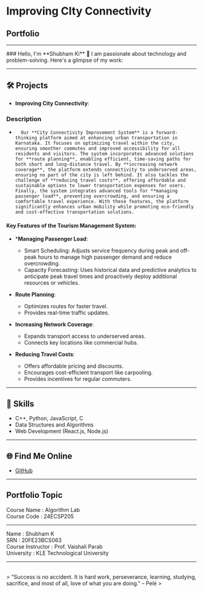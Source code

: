 # **Improving CIty Connectivity**

## **Portfolio**
<hr>
### Hello, I'm **Shubham Ki** 👋
I am passionate about technology and problem-solving. Here's a glimpse of my work:

<hr>

## 🛠️ **Projects**
- **Improving City Connectivity**: 

### Description
-       Our **City Connectivity Improvement System** is a forward-thinking platform aimed at enhancing urban transportation in Karnataka. It focuses on optimizing travel within the city, ensuring smoother commutes and improved accessibility for all residents and visitors. The system incorporates advanced solutions for **route planning**, enabling efficient, time-saving paths for both short and long-distance travel. By **increasing network coverage**, the platform extends connectivity to underserved areas, ensuring no part of the city is left behind. It also tackles the challenge of **reducing travel costs**, offering affordable and sustainable options to lower transportation expenses for users. Finally, the system integrates advanced tools for **managing passenger load**, preventing overcrowding, and ensuring a comfortable travel experience. With these features, the platform significantly enhances urban mobility while promoting eco-friendly and cost-effective transportation solutions.


#### Key Features of the Tourism Management System:  
- ***Managing Passenger Load**:  
  - Smart Scheduling: Adjusts service frequency during peak and off-peak hours to manage high passenger demand and reduce overcrowding.
  - Capacity Forecasting: Uses historical data and predictive analytics to anticipate peak travel times and proactively deploy additional resources or vehicles.

- **Route Planning**:  
  - Optimizes routes for faster travel.
  - Provides real-time traffic updates.

- **Increasing Network Coverage**:  
  - Expands transport access to underserved areas.
  - Connects key locations like commercial hubs.  

- **Reducing Travel Costs**:  
  - Offers affordable pricing and discounts.
  - Encourages cost-efficient transport like carpooling.
  - Provides incentives for regular commuters.  

<hr>

## 🚀 **Skills**
- C++, Python, JavaScript, C
- Data Structures and Algorithms
- Web Development (React.js, Node.js)

<hr>

## 🌐 **Find Me Online**
- [GitHub](https://github.com/Shubham2414)

<hr>

## **Portfolio Topic**

<dl>
<dt>Course Name       : Algorithm Lab</dt>
<dt>Course Code       : 24ECSP205</dt>
<hr>
<dt>Name              : Shubham K</dt>
<dt>SRN               : 20FE23BCS063</dt>
<dt>Course Instructor : Prof. Vaishali Parab</dt>
<dt>University        : KLE Technological University</dt>
</dl>

<hr>

<br> 
> "Success is no accident. It is hard work, perseverance, learning, studying, sacrifice, and most of all, love of what you are doing." – Pelé
>
